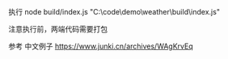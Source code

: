 执行
node build/index.js "C:\\code\\demo\\weather\\build\\index.js"

注意执行前，两端代码需要打包

参考 中文例子 https://www.junki.cn/archives/WAgKrvEq
